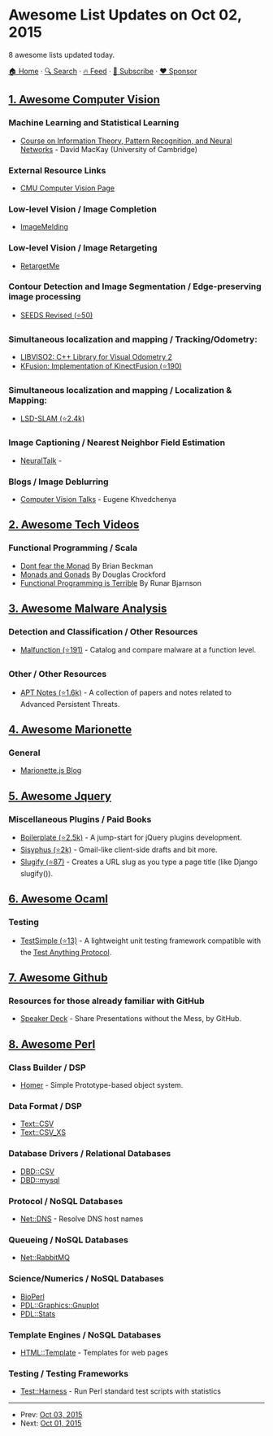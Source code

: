 # Awesome List Updates on Oct 02, 2015

8 awesome lists updated today.

[🏠 Home](/README.md) · [🔍 Search](https://www.trackawesomelist.com/search/) · [🔥 Feed](https://www.trackawesomelist.com/rss.xml) · [📮 Subscribe](https://trackawesomelist.us17.list-manage.com/subscribe?u=d2f0117aa829c83a63ec63c2f&id=36a103854c) · [❤️  Sponsor](https://github.com/sponsors/theowenyoung)



## [1. Awesome Computer Vision](/content/jbhuang0604/awesome-computer-vision/README.md)

### Machine Learning and Statistical Learning

*   [Course on Information Theory, Pattern Recognition, and Neural Networks](http://videolectures.net/course_information_theory_pattern_recognition/) - David MacKay (University of Cambridge)

### External Resource Links

*   [CMU Computer Vision Page](http://www.cs.cmu.edu/afs/cs/project/cil/ftp/html/v-source.html)

### Low-level Vision / Image Completion

*   [ImageMelding](http://www.ece.ucsb.edu/\~psen/melding)

### Low-level Vision / Image Retargeting

*   [RetargetMe](http://people.csail.mit.edu/mrub/retargetme/)

### Contour Detection and Image Segmentation / Edge-preserving image processing

*   [SEEDS Revised (⭐50)](https://github.com/davidstutz/seeds-revised)

### Simultaneous localization and mapping / Tracking/Odometry:

*   [LIBVISO2: C++ Library for Visual Odometry 2](http://www.cvlibs.net/software/libviso/)
*   [KFusion: Implementation of KinectFusion (⭐190)](https://github.com/GerhardR/kfusion)

### Simultaneous localization and mapping / Localization & Mapping:

*   [LSD-SLAM (⭐2.4k)](https://github.com/tum-vision/lsd_slam)

### Image Captioning / Nearest Neighbor Field Estimation

*   [NeuralTalk](https://github.com/karpathy/neuraltalk﻿) -

### Blogs / Image Deblurring

*   [Computer Vision Talks](http://computer-vision-talks.com/) - Eugene Khvedchenya

## [2. Awesome Tech Videos](/content/lucasviola/awesome-tech-videos/README.md)

### Functional Programming / Scala

*   [Dont fear the Monad](https://www.youtube.com/watch?v=ZhuHCtR3xq8) By Brian Beckman
*   [Monads and Gonads](https://www.youtube.com/watch?v=dkZFtimgAcM) By Douglas Crockford
*   [Functional Programming is Terrible](https://www.youtube.com/watch?v=hzf3hTUKk8U) By Runar Bjarnson

## [3. Awesome Malware Analysis](/content/rshipp/awesome-malware-analysis/README.md)

### Detection and Classification / Other Resources

*   [Malfunction (⭐191)](https://github.com/Dynetics/Malfunction) - Catalog and
    compare malware at a function level.

### Other / Other Resources

*   [APT Notes (⭐1.6k)](https://github.com/aptnotes/data) - A collection of papers
    and notes related to Advanced Persistent Threats.

## [4. Awesome Marionette](/content/sadcitizen/awesome-marionette/README.md)

### General

*   [Marionette.js Blog](http://blog.marionettejs.com/)

## [5. Awesome Jquery](/content/petk/awesome-jquery/README.md)

### Miscellaneous Plugins / Paid Books

*   [Boilerplate (⭐2.5k)](https://github.com/jquery-boilerplate/jquery-boilerplate) - A jump-start for jQuery plugins development.
*   [Sisyphus (⭐2k)](https://github.com/simsalabim/sisyphus) - Gmail-like client-side drafts and bit more.
*   [Slugify (⭐87)](https://github.com/pmcelhaney/jQuery-Slugify-Plugin) - Creates a URL slug as you type a page title (like Django slugify()).

## [6. Awesome Ocaml](/content/ocaml-community/awesome-ocaml/README.md)

### Testing

*   [TestSimple (⭐13)](https://github.com/hcarty/ocaml-testsimple) - A lightweight unit testing framework compatible with the [Test Anything Protocol](https://testanything.org/).

## [7. Awesome Github](/content/phillipadsmith/awesome-github/README.md)

### Resources for those already familiar with GitHub

*   [Speaker Deck](https://speakerdeck.com/) - Share Presentations without the Mess, by GitHub.

## [8. Awesome Perl](/content/hachiojipm/awesome-perl/README.md)

### Class Builder / DSP

*   [Homer](https://metacpan.org/pod/Homer) - Simple Prototype-based object system.

### Data Format / DSP

*   [Text::CSV](https://metacpan.org/pod/Text::CSV)
*   [Text::CSV\_XS](https://metacpan.org/pod/Text::CSV_XS)

### Database Drivers / Relational Databases

*   [DBD::CSV](https://metacpan.org/pod/DBD::CSV)
*   [DBD::mysql](https://metacpan.org/pod/DBD::mysql)

### Protocol / NoSQL Databases

*   [Net::DNS](https://metacpan.org/pod/Net::DNS) - Resolve DNS host names

### Queueing / NoSQL Databases

*   [Net::RabbitMQ](https://metacpan.org/pod/Net::RabbitMQ)

### Science/Numerics / NoSQL Databases

*   [BioPerl](https://metacpan.org/pod/BioPerl)
*   [PDL::Graphics::Gnuplot](https://metacpan.org/pod/PDL::Graphics::Gnuplot)
*   [PDL::Stats](https://metacpan.org/pod/PDL::Stats)

### Template Engines / NoSQL Databases

*   [HTML::Template](https://metacpan.org/pod/HTML::Template) - Templates for web pages

### Testing / Testing Frameworks

*   [Test::Harness](https://metacpan.org/pod/Test::Harness) - Run Perl standard test scripts with statistics

---

- Prev: [Oct 03, 2015](/content/2015/10/03/README.md)
- Next: [Oct 01, 2015](/content/2015/10/01/README.md)
